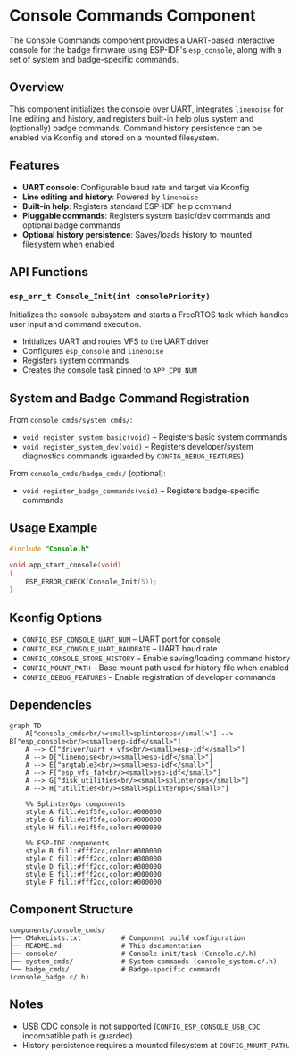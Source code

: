 # Console Commands Component

The Console Commands component provides a UART-based interactive console for the badge firmware using ESP-IDF's `esp_console`, along with a set of system and badge-specific commands.

## Overview

This component initializes the console over UART, integrates `linenoise` for line editing and history, and registers built-in help plus system and (optionally) badge commands. Command history persistence can be enabled via Kconfig and stored on a mounted filesystem.

## Features

- **UART console**: Configurable baud rate and target via Kconfig
- **Line editing and history**: Powered by `linenoise`
- **Built-in help**: Registers standard ESP-IDF help command
- **Pluggable commands**: Registers system basic/dev commands and optional badge commands
- **Optional history persistence**: Saves/loads history to mounted filesystem when enabled

## API Functions

### `esp_err_t Console_Init(int consolePriority)`
Initializes the console subsystem and starts a FreeRTOS task which handles user input and command execution.

- Initializes UART and routes VFS to the UART driver
- Configures `esp_console` and `linenoise`
- Registers system commands
- Creates the console task pinned to `APP_CPU_NUM`

## System and Badge Command Registration

From `console_cmds/system_cmds/`:
- `void register_system_basic(void)` – Registers basic system commands
- `void register_system_dev(void)` – Registers developer/system diagnostics commands (guarded by `CONFIG_DEBUG_FEATURES`)

From `console_cmds/badge_cmds/` (optional):
- `void register_badge_commands(void)` – Registers badge-specific commands

## Usage Example

```c
#include "Console.h"

void app_start_console(void)
{
    ESP_ERROR_CHECK(Console_Init(5));
}
```

## Kconfig Options

- `CONFIG_ESP_CONSOLE_UART_NUM` – UART port for console
- `CONFIG_ESP_CONSOLE_UART_BAUDRATE` – UART baud rate
- `CONFIG_CONSOLE_STORE_HISTORY` – Enable saving/loading command history
- `CONFIG_MOUNT_PATH` – Base mount path used for history file when enabled
- `CONFIG_DEBUG_FEATURES` – Enable registration of developer commands

## Dependencies

```mermaid
graph TD
    A["console_cmds<br/><small>splinterops</small>"] --> B["esp_console<br/><small>esp-idf</small>"]
    A --> C["driver/uart + vfs<br/><small>esp-idf</small>"]
    A --> D["linenoise<br/><small>esp-idf</small>"]
    A --> E["argtable3<br/><small>esp-idf</small>"]
    A --> F["esp_vfs_fat<br/><small>esp-idf</small>"]
    A --> G["disk_utilities<br/><small>splinterops</small>"]
    A --> H["utilities<br/><small>splinterops</small>"]

    %% SplinterOps components
    style A fill:#e1f5fe,color:#000000
    style G fill:#e1f5fe,color:#000000
    style H fill:#e1f5fe,color:#000000

    %% ESP-IDF components
    style B fill:#fff2cc,color:#000000
    style C fill:#fff2cc,color:#000000
    style D fill:#fff2cc,color:#000000
    style E fill:#fff2cc,color:#000000
    style F fill:#fff2cc,color:#000000
```

## Component Structure

```
components/console_cmds/
├── CMakeLists.txt          # Component build configuration
├── README.md               # This documentation
├── console/                # Console init/task (Console.c/.h)
├── system_cmds/            # System commands (console_system.c/.h)
└── badge_cmds/             # Badge-specific commands (console_badge.c/.h)
```

## Notes

- USB CDC console is not supported (`CONFIG_ESP_CONSOLE_USB_CDC` incompatible path is guarded).
- History persistence requires a mounted filesystem at `CONFIG_MOUNT_PATH`.
